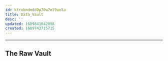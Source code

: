 ```yaml
---
id: ktrobmdmdd0p70w7ml9uo5a
title: Data_Vault
desc: ''
updated: 1689841042098
created: 1689743715715
---
```





---

## The Raw Vault
